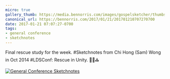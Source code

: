 ```yaml
---
micro: true
gallery_thumb: https://media.bennorris.com/images/gospelsketcher/thumbs/oct-14-wong.jpg
canonical_url: https://bennorris.com/2017/01/21/201701210707270700
date: 2017-01-21 07:07:27-0700
tags:
- general conference
- sketchnotes
---
```


Final rescue study for the week. #Sketchnotes from Chi Hong (Sam) Wong in Oct 2014 #LDSConf: Rescue in Unity. ✍🏼⛪️

[![General Conference Sketchnotes](https://media.bennorris.com/images/gospelsketcher/general-conference/oct-14-wong.jpg)](https://media.bennorris.com/images/gospelsketcher/general-conference/oct-14-wong.jpg)

